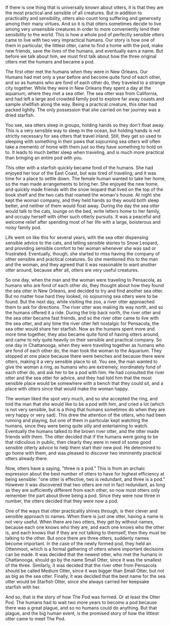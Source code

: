If there is one thing that is universally known about otters, it is that they are the most
practical and sensible of all creatures. But in addition to practicality and sensibility,
otters also count long suffering and generosity among their many virtues. And so it is
that otters sometimes decide to live among very unsensible creatures in order to more
conveniently lend their sensibility to the world. This is how a whole pod of perfectly
sensible otters came to live with two very impractical humans. Our story is how one of
them in particular, the littlest otter, came to find a home with the pod, make new
friends, save the lives of the humans, and eventually earn a name. But before we talk
about him, we must first talk about how the three original otters met the humans and
became a pod.

The first otter met the humans when they were in New Orleans. Our Humans had met only a
year before and become quite fond of each other, and so as humans who are fond of each
other do, they traveled to a strange city together. While they were in New Orleans they
spent a day at the aquarium, where they met a sea otter. The sea otter was from
California, and had left a large and crowded family pod to explore far away coasts and
sample shellfish along the way. Being a practical creature, this otter had packed lightly.
The only possession that she carried on her journey was a dried starfish.

You see, sea otters sleep in groups, holding hands so they don't float away. This is a
very sensible way to sleep in the ocean, but holding hands is not strictly necessary for
sea otters that travel inland. Still, they get so used to sleeping with something in their
paws that sojourning sea otters will often take a memento of home with them just so they
have something to hold on to. It leads to much better sleep when traveling, and is much
more practical than bringing an entire pod with you.

This otter with a starfish quickly became fond of the humans. She had enjoyed her tour of
the East Coast, but was tired of traveling, and it was time for a place to settle down.
The female human wanted to take her home, so the man made arrangements to bring her.
She enjoyed the new home, and quickly made friends with the snow leopard that lived on the
top of the book shelf and the two cats that roamed the woman's house. At night she kept
the woman company, and they held hands so they would both sleep better, and neither of
them would float away. During the day the sea otter would talk to the cats, lounge on the
bed, write letters home to her family, and occupy herself with other such otterly
pursuits. It was a peaceful and welcome relief after spending most of her life with a
large, boisterous and noisy family pod.

Life went on like this for several years, with the sea otter dispensing sensible advice to
the cats, and telling sensible stories to Snow Leopard, and providing sensible comfort to
her woman whenever she was sad or frustrated. Eventually, though, she started to miss
having the company of other sensible and practical creatures. So she mentioned this to the
man and the woman, and they agreed that it was reasonable to want another otter around,
because after all, otters are very useful creatures.

So one day, when the man and the woman were traveling to Pensacola, as humans who are fond
of each other do, they thought about how they found the sea otter in New Orleans, and
decided to try and find another sea otter. But no matter how hard they looked, no
sojourning sea otters were to be found. But the next day, while visiting the zoo, a river
otter approached them to ask for directions. The river otter was making its way north, and
so the humans offered it a ride. During the trip back north, the river otter and the sea
otter became fast friends, and so the river otter came to live with the sea otter, and any
time the river otter felt nostalgic for Pensacola, the sea otter would share her starfish.
Now as the humans spent more and more time together, they also became quite fond of having
otters around, and came to rely quite heavily on their sensible and practical company. So
one day in Chattanooga, when they were traveling together as humans who are fond of each
other do, the man took the woman to the Aquarium. They stopped at one place because there
were benches and because there were otters, making it a very sensible place to sit. You
see, the man wanted to give the woman a ring, as humans who are extremely, inordinately
fond of each other do, and ask her to be a pod with him. He had consulted the river otter
and the sea otter for advice, and they had told him that the most sensible place would be
somewhere with a bench that they could sit, and a place with otters since that would make
the woman happy.

The woman liked the spot very much, and so she accepted the ring, and told the man that
she would like to be a pod with him, and cried a lot (which is not very sensible, but is a
thing that humans sometimes do when they are very happy or very sad). This drew the
attention of the otters, who had been running and playing, but one of them in particular
kept watching the humans, since they were being quite silly and entertaining to watch.
Eventually the humans talked to the brown river otter, and the otter made friends with
them. The otter decided that if the humans were going to be that ridiculous in public,
then clearly they were in need of some good sensible otterly advice to help them start
their new pod. He determined to go home with them, and was pleased to discover two
imminently practical otters already there.

Now, otters have a saying, "three is a pod." This is from an archaic expression about the
best number of otters to have for highest efficiency at being sensible: "one otter is
effective, two is redundant, and three is a pod." However it was discovered that two
otters are not in fact redundant, as long as they are sufficiently different from each
other, so now most otters only remember the part about three being a pod. Since they were
now three in number, the otters decided that they were now a pod.

One of the ways that otter practicality shines through, is their clever and sensible
approach to names. When there is just one otter, having a name is not very useful. When
there are two otters, they get by without names, because each one knows who they are, and
each one knows who the other is, and each knows that if they are not talking to themself,
then they must be talking to the other. But once there are three otters, suddenly names
become important. In the case of the newly formed pod, they held an Ottenmoot, which is a
formal gathering of otters where important decisions can be made. It was decided that the
newest otter, who met the humans in Chattanooga, should go by the name Small Otter, since
it was the smallest of the three. Similarly, it was decided that the river otter from
Pensacola should be called Medium Otter, since it was bigger than Small Otter, but not as
big as the sea otter. Finally, it was decided that the best name for the sea otter would
be Starfish Otter, since she always carried her keepsake starfish with her.

And so, that is the story of how The Pod was formed. Or at least the Otter Pod. The humans
had to wait two more years to become a pod because there was a great plague, and so no
humans could do anything. But that plague, and the big human event, is the promised story
of how the littlest otter came to meet The Pod.
